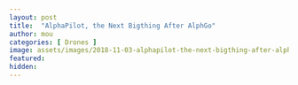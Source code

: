 ```yaml
---
layout: post
title:  "AlphaPilot, the Next Bigthing After AlphGo"
author: mou
categories: [ Drones ]
image: assets/images/2018-11-03-alphapilot-the-next-bigthing-after-alphgo.jpg
featured: 
hidden: 
---
```

